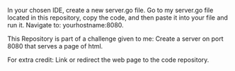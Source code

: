 In your chosen IDE, create a new server.go file. Go to my server.go file located in this repository, copy the code, and then paste it into your file and run it. Navigate to: yourhostname:8080.

This Repository is part of a challenge given to me:
Create a server on port 8080 that serves a page of html.

For extra credit:
Link or redirect the web page to the code repository.
